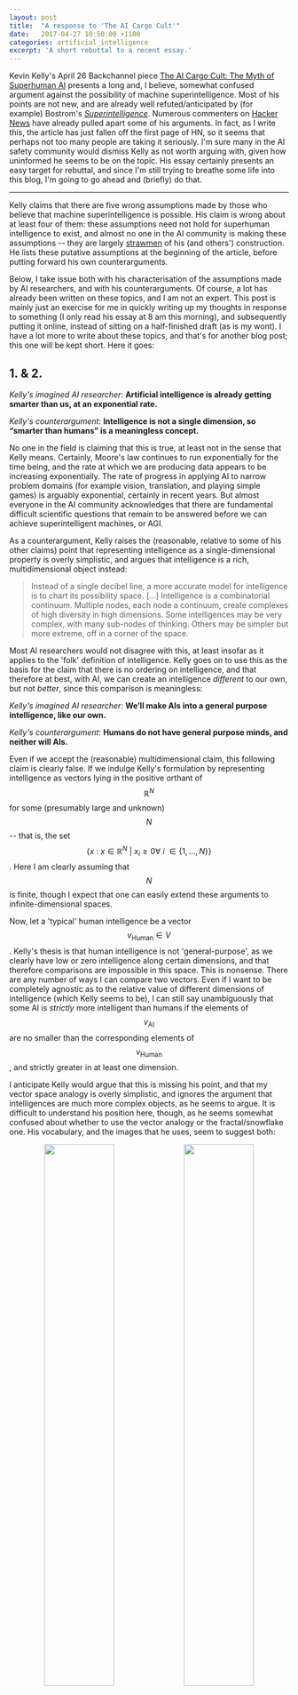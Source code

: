 ```yaml
---
layout: post
title:  "A response to 'The AI Cargo Cult'"
date:   2017-04-27 10:50:00 +1100
categories: artificial_intelligence
excerpt: 'A short rebuttal to a recent essay.'
---
```


Kevin Kelly's April 26 Backchannel piece [The AI Cargo Cult: The Myth of Superhuman AI](https://backchannel.com/the-myth-of-a-superhuman-ai-59282b686c62) presents a long and, I believe, somewhat confused argument against the possibility of machine superintelligence. Most of his points are not new, and are already well refuted/anticipated by (for example) Bostrom's [_Superintelligence_](https://en.wikipedia.org/wiki/Superintelligence:_Paths,_Dangers,_Strategies). Numerous commenters on [Hacker News](https://news.ycombinator.com/item?id=14205042) have already pulled apart some of his arguments. In fact, as I write this, the article has just fallen off the first page of HN, so it seems that perhaps not too many people are taking it seriously. I'm sure many in the AI safety community would dismiss Kelly as not worth arguing with, given how uninformed he seems to be on the topic. His essay certainly presents an easy target for rebuttal, and since I'm still trying to breathe some life into this blog, I'm going to go ahead and (briefly) do that.

---

Kelly claims that there are five wrong assumptions made by those who believe that machine superintelligence is possible. His claim is wrong about at least four of them: these assumptions need not hold for superhuman intelligence to exist, and almost no one in the AI community is making these assumptions -- they are largely [strawmen](https://en.wikipedia.org/wiki/Straw_man) of his (and others') construction. He lists these putative assumptions at the beginning of the article, before putting forward his own counterarguments.

Below, I take issue both with his characterisation of the assumptions made by AI researchers, and with his counterarguments. Of course, a lot has already been written on these topics, and I am not an expert. This post is mainly just an exercise for me in quickly writing up my thoughts in response to something (I only read his essay at 8 am this morning), and subsequently putting it online, instead of sitting on a half-finished draft (as is my wont). I have a lot more to write about these topics, and that's for another blog post; this one will be kept short. Here it goes:

## 1. & 2.

_Kelly's imagined AI researcher_: __Artificial intelligence is already getting smarter than us, at an exponential rate.__

_Kelly's counterargument_: __Intelligence is not a single dimension, so “smarter than humans” is a meaningless concept.__

No one in the field is claiming that this is true, at least not in the sense that Kelly means. Certainly, Moore's law continues to run exponentially for the time being, and the rate at which we are producing data appears to be increasing exponentially. The rate of progress in applying AI to narrow problem domains (for example vision, translation, and playing simple games) is arguably exponential, certainly in recent years. But almost everyone in the AI community acknowledges that there are fundamental difficult scientific questions that remain to be answered before we can achieve superintelligent machines, or AGI.

As a counterargument, Kelly raises the (reasonable, relative to some of his other claims) point that representing intelligence as a single-dimensional property is overly simplistic, and argues that intelligence is a rich, multidimensional object instead:

> Instead of a single decibel line, a more accurate model for intelligence is to chart its possibility space. [...] Intelligence is a combinatorial continuum. Multiple nodes, each node a continuum, create complexes of high diversity in high dimensions. Some intelligences may be very complex, with many sub-nodes of thinking. Others may be simpler but more extreme, off in a corner of the space.

Most AI researchers would not disagree with this, at least insofar as it applies to the 'folk' definition of intelligence. Kelly goes on to use this as the basis for the claim that there is no ordering on intelligence, and that therefore at best, with AI, we can create an intelligence _different_ to our own, but not _better_, since this comparison is meaningless:

_Kelly's imagined AI researcher_: __We’ll make AIs into a general purpose intelligence, like our own.__

_Kelly's counterargument_: __Humans do not have general purpose minds, and neither will AIs.__

Even if we accept the (reasonable) multidimensional claim, this following claim is clearly false. If we indulge Kelly's formulation by representing intelligence as vectors lying in the positive orthant of $$\mathbb{R}^N$$ for some (presumably large and unknown) $$N$$ -- that is, the set $$\{x\ :\ x\in\mathbb{R}^N\ \lvert\ x_i \geq 0 \forall\  i\ \in\{1,\dots,N\}\}$$. Here I am clearly assuming that $$N$$ is finite, though I expect that one can easily extend these arguments to infinite-dimensional spaces.

Now, let a 'typical' human intelligence be a vector $$v_{\text{Human}} \in V$$. Kelly's thesis is that human intelligence is not 'general-purpose', as we clearly have low or zero intelligence along certain dimensions, and that therefore comparisons are impossible in this space. This is nonsense. There are any number of ways I can compare two vectors. Even if I want to be completely agnostic as to the relative value of different dimensions of intelligence (which Kelly seems to be), I can still say unambiguously that some AI is _strictly_ more intelligent than humans if the elements of $$v_{\text{AI}}$$ are no smaller than the corresponding elements of $$v_{\text{Human}}$$, and strictly greater in at least one dimension.

I anticipate Kelly would argue that this is missing his point, and that my vector space analogy is overly simplistic, and ignores the argument that intelligences are much more complex objects, as he seems to argue. It is difficult to understand his position here, though, as he seems somewhat confused about whether to use the vector analogy or the fractal/snowflake one. His vocabulary, and the images that he uses, seem to suggest both:

<center><img src="/assets/cargo-cult/complex.png" width="50%" /><img src="/assets/cargo-cult/vector.jpeg" width="50%" /></center>

In any case, this argument is largely about definitions of intelligence. Kelly chooses to define intelligence in a way that makes every animal unique and incomparable, and so tries to render the question of 'superhuman' intelligence moot. But most AI researchers would take the pragmatic view, that intelligence only matters insofar as what it enables you to _do_: can you build rockets to Mars? Can you invent new math? Can you conquer the planet/galaxy/observable universe? This issue relates to point 5, below.

### 3.

_Kelly's imagined AI researcher_: __We can make human intelligence in silicon.__

_Kelly's counterargument_: __Emulation of human thinking in other media will be constrained by cost.__

Kelly claims that the only way to faithfully simulate human cognition _in real time_ is to do it using human tissue: essentially with brains:

> ... [T]he only way to get a very human-like thought process is to run the computation on very human-like wet tissue. That also means that very big, complex artificial intelligences run on dry silicon will produce big, complex, unhuman-like minds. If it would be possible to build artificial wet brains using human-like grown neurons, my prediction is that their thought will be more similar to ours. The benefits of such a wet brain are proportional to how similar we make the substrate. The costs of creating wetware is huge and the closer that tissue is to human brain tissue, the more cost-efficient it is to just make a human. After all, making a human is something we can do in nine months.

This seems not particularly well-argued or relevant. Certainly, if we emulate brains in silicon, they won't behave _exactly like human brains_. Surely that's the whole point. As far as objections to AGI go, I don't see how this is part of a strong case. He clearly concedes that brains are essentially wet computers, so this should be the end of the matter. The issue of fidelity is not very interesting to most AI researchers; insert bird/plane analogy here.

### 4.

_Kelly's imagined idiotic AI researcher_: __Intelligence can be expanded without limit.__

_Kelly's counterargument_: __Derp.__

Show me a __single__ AI researcher that actually believes this. This is the laziest strawman I've ever seen. It is particularly grating to see him bring up limits in physics, as though not a single AI researcher has studied physics before. Here's Kelly:

> It stands to reason that reason itself is finite, and not infinite. So the question is, where is the limit of intelligence? We tend to believe that the limit is way beyond us, way “above” us, as we are “above” an ant. Setting aside the recurring problem of a single dimension, what evidence do we have that the limit is not us? Why can’t we be at the maximum? Or maybe the limits are only a short distance away from us? Why do we believe that intelligence is something that can continue to expand forever?

Hey dude, the middle ages called, and they want their [anthropocentrism](https://en.wikipedia.org/wiki/Anthropocentrism) back. What are the odds that human intelligence is _the most intelligent it is possible to be, at all, ever_? This is thoroughly debunked in so many places (hint: you should actually read Bostrom's book before you shit on it).

In all seriousness: throughout the article it is pretty obvious that Kelly is not well-informed on the topic of AI, but here he exposes a profound ignorance of history. Arguably one of the central narratives of science has been the ejection of humans from the center of the universe.

To be clear: no, the limits of intelligence are clearly not infinite. Yes, they are almost certainly _significantly_ higher than human-level. I refer the reader to the excellent [On the Impossibility of Supersized Machines](https://arxiv.org/abs/1703.10987).

### 5.

_Kelly's imagined AI researcher_: __Once we have exploding superintelligence it can solve most of our problems.__

_Kelly's counterargument_: __Intelligences are only one factor in progress.__

Kelly takes issue with the claim that having more intelligence makes you more able to solve problems. He brands the claim 'thinkism':

> Many proponents of an explosion of intelligence expect it will produce an explosion of progress. I call this mythical belief “thinkism.” It’s the fallacy that future levels of progress are only hindered by a lack of thinking power, or intelligence. (I might also note that the belief that thinking is the magic super ingredient to a cure-all is held by a lot of guys who like to think.)

Kelly goes on:

> Let’s take curing cancer or prolonging longevity. These are problems that thinking alone cannot solve. No amount of thinkism will discover how the cell ages, or how telomeres fall off. No intelligence, no matter how super duper, can figure out how the human body works simply by reading all the known scientific literature in the world today and then contemplating it. No super AI can simply think about all the current and past nuclear fission experiments and then come up with working nuclear fusion in a day. A lot more than just thinking is needed to move between not knowing how things work and knowing how they work. There are tons of experiments in the real world, each of which yields tons and tons of contradictory data, requiring further experiments that will be required to form the correct working hypothesis. Thinking about the potential data will not yield the correct data.

Here, I think, is where we get to the core of the matter. Kelly's notion of intelligence is not _operational_: Kelly neglects the fact that superintelligences will have _agency_. Here's an idea: a superintelligence can run experiments of its own, or at the very least suggest experiments for humans to run. Being smarter lets you _do more stuff_. Chimpanzees could not have designed the Large Hadron Collider. It is precisely the superhuman intelligence that we hope to create that _will_ solve our problems. In the Legg/Hutter [definition of intelligence][Legg08], intelligence essentially boils down to the _capacity to solve problems_. If we use this definition, then _by construction_, a machine superintelligence will be able to solve problems that humans cannot.

That's the whole point of building AGI in the first place.

[Legg08]: http://www.vetta.org/documents/Machine_Super_Intelligence.pdf
